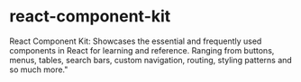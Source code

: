# react-component-kit
React Component Kit: Showcases the essential and frequently used components in React for learning and reference. Ranging from buttons, menus, tables, search bars, custom navigation, routing, styling patterns and so much more."

